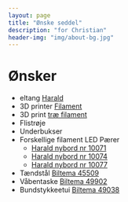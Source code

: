 ```yaml
---
layout: page
title: "Ønske seddel"
description: "for Christian"
header-img: "img/about-bg.jpg"
---
```

# Ønsker


 * eltang [Harald](http://www.harald-nyborg.dk/p3439/jokari-afisoleringstang-aut)
 * 3D printer [Filament](https://filament23d.dk/filament-da/petg-1-75mm-da,%20petg-1.75mm,%20petg-filament)
 * 3D print [træ filament](https://filament23d.dk/filament-da/wood-3mm-da)
 * Flistrøje 
 * Underbukser
 * Forskellige filament LED Pærer
    * [Harald nybord nr 10071](http://www.harald-nyborg.dk/p10071/filament-2w-e27-globe-g45-klar)
    * [Harald nybord nr 10074](http://www.harald-nyborg.dk/p10074/filament-4w-e27-krone-g45-klar)
    * [Harald nybord nr 10077](http://www.harald-nyborg.dk/p10077/filament-6w-e27-a60-klar)
 * Tændstål [Biltema 45509](http://www.biltema.dk/da/Fritid/Friluftsliv/Knive-og-varktoj/Tandstal-2000031777/)
 * Våbentaske [Biltema 49902](http://www.biltema.dk/da/Fritid/Jagt/Vabenpleje-og-tilbehor/Vabentaske-2000034463/?artId=49902)
 * Bundstykkeetui [Biltema 49038](http://www.biltema.dk/da/Fritid/Jagt/Vabenpleje-og-tilbehor/Bundstykkeetui-2000036306/)
 
